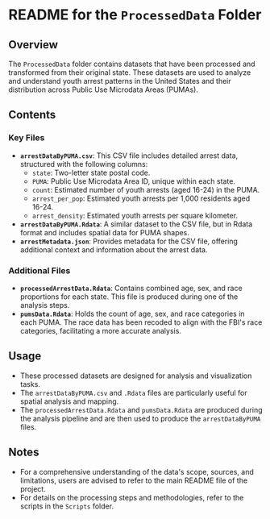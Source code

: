 # README for the `ProcessedData` Folder

## Overview

The `ProcessedData` folder contains datasets that have been processed and transformed from their original state. These datasets are used to analyze and understand youth arrest patterns in the United States and their distribution across Public Use Microdata Areas (PUMAs).

## Contents

### Key Files

- **`arrestDataByPUMA.csv`**: This CSV file includes detailed arrest data, structured with the following columns:
     - `state`: Two-letter state postal code.
     - `PUMA`: Public Use Microdata Area ID, unique within each state.
     - `count`: Estimated number of youth arrests (aged 16-24) in the PUMA.
     - `arrest_per_pop`: Estimated youth arrests per 1,000 residents aged 16-24.
     - `arrest_density`: Estimated youth arrests per square kilometer.
- **`arrestDataByPUMA.Rdata`**: A similar dataset to the CSV file, but in Rdata format and includes spatial data for PUMA shapes.
- **`arrestMetadata.json`**: Provides metadata for the CSV file, offering additional context and information about the arrest data.

### Additional Files

- **`processedArrestData.Rdata`**: Contains combined age, sex, and race proportions for each state. This file is produced during one of the analysis steps.
- **`pumsData.Rdata`**: Holds the count of age, sex, and race categories in each PUMA. The race data has been recoded to align with the FBI's race categories, facilitating a more accurate analysis.

## Usage

- These processed datasets are designed for analysis and visualization tasks.
- The `arrestDataByPUMA.csv` and `.Rdata` files are particularly useful for spatial analysis and mapping.
- The `processedArrestData.Rdata` and `pumsData.Rdata` are produced during the analysis pipeline and are then used to produce the `arrestDataByPUMA` files.

## Notes

- For a comprehensive understanding of the data's scope, sources, and limitations, users are advised to refer to the main README file of the project.
- For details on the processing steps and methodologies, refer to the scripts in the `Scripts` folder.
